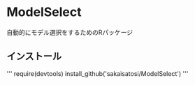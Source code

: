 # ModelSelect
自動的にモデル選択をするためのRパッケージ

## インストール
'''
require(devtools)
install_github('sakaisatosi/ModelSelect')
'''
